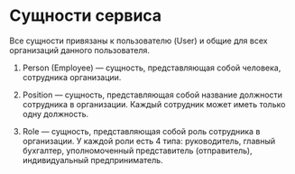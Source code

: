 # Сущности сервиса

Все сущности привязаны к пользователю (User) и общие для всех организаций данного пользователя.

1. Person (Employee) — сущность, представляющая собой человека, сотрудника организации.

2. Position — сущность, представляющая собой название должности сотрудника в организации. Каждый сотрудник может иметь
   только одну должность.

3. Role — сущность, представляющая собой роль сотрудника в организации. У каждой роли есть 4 типа: руководитель, главный
   бухгалтер, уполномоченный представитель (отправитель), индивидуальный предприниматель.
